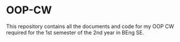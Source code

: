 # OOP-CW

This repository contains all the documents and code for my OOP CW required for the 1st semester of the 2nd year in BEng SE.
